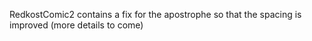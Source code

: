 RedkostComic2 contains a fix for the apostrophe so that the spacing is improved (more details to come)
